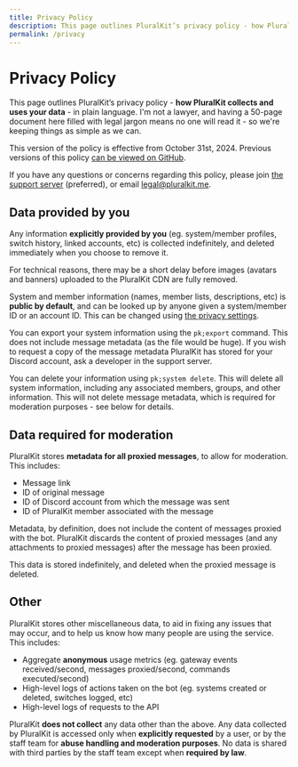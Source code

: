 ```yaml
---
title: Privacy Policy
description: This page outlines PluralKit’s privacy policy - how PluralKit collects and uses your data - in plain language.
permalink: /privacy
---
```


# Privacy Policy

This page outlines PluralKit’s privacy policy - **how PluralKit collects and uses your data** - in plain language.
I'm not a lawyer, and having a 50-page document here filled with legal jargon means no one will read it - so we're keeping things as simple as we can.

This version of the policy is effective from October 31st, 2024. Previous versions of this policy [can be viewed on GitHub](<https://github.com/PluralKit/PluralKit/commits/main/docs/content/privacy-policy.md>).

If you have any questions or concerns regarding this policy, please join [the support server](<https://discord.gg/PczBt78>) (preferred), or email [legal@pluralkit.me](mailto:legal@pluralkit.me).

## Data provided by you

Any information **explicitly provided by you** (eg. system/member profiles, switch history, linked accounts, etc) is collected indefinitely, and deleted immediately when you choose to remove it.

For technical reasons, there may be a short delay before images (avatars and banners) uploaded to the PluralKit CDN are fully removed.

System and member information (names, member lists, descriptions, etc) is **public by default**, and can be looked up by anyone given a system/member ID or an account ID. This can be changed using [the privacy settings](/guide/#privacy).

You can export your system information using the `pk;export` command. This does not include message metadata (as the file would be huge). If you wish to request a copy of the message metadata PluralKit has stored for your Discord account, ask a developer in the support server.

You can delete your information using `pk;system delete`. This will delete all system information, including any associated members, groups, and other information. This will not delete message metadata, which is required for moderation purposes - see below for details.

## Data required for moderation

PluralKit stores **metadata for all proxied messages**, to allow for moderation. This includes:

- Message link
- ID of original message
- ID of Discord account from which the message was sent
- ID of PluralKit member associated with the message

Metadata, by definition, does not include the content of messages proxied with the bot. PluralKit discards the content of proxied messages (and any attachments to proxied messages) after the message has been proxied.

This data is stored indefinitely, and deleted when the proxied message is deleted.

## Other

PluralKit stores other miscellaneous data, to aid in fixing any issues that may occur, and to help us know how many people are using the service. This includes:

- Aggregate **anonymous** usage metrics (eg. gateway events received/second, messages proxied/second, commands executed/second)
- High-level logs of actions taken on the bot (eg. systems created or deleted, switches logged, etc)
- High-level logs of requests to the API

PluralKit **does not collect** any data other than the above.
Any data collected by PluralKit is accessed only when **explicitly requested** by a user, or by the staff team for **abuse handling and moderation purposes**.
No data is shared with third parties by the staff team except when **required by law**.
